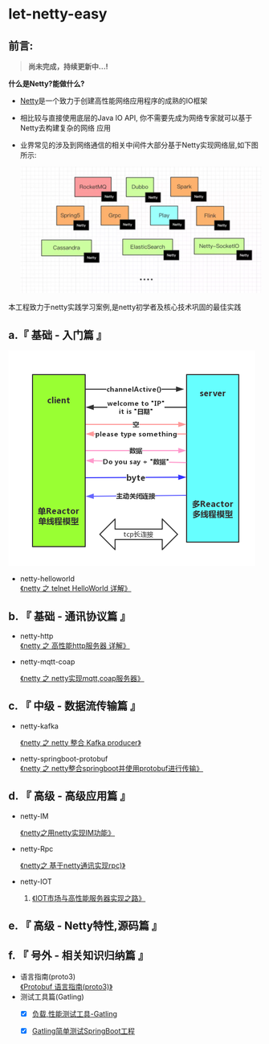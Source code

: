 # let-netty-easy

## 前言:

> **尚未完成，持续更新中...!**



**什么是Netty?能做什么?**

- [Netty](https://netty.io/)是一个致力于创建高性能网络应用程序的成熟的IO框架

- 相比较与直接使用底层的Java IO API, 你不需要先成为网络专家就可以基于Netty去构建复杂的网络
  应用

- 业界常⻅的涉及到网络通信的相关中间件大部分基于Netty实现网络层,如下图所示:

  ![中间件](pic/Middleware.jpg)

本工程致力于netty实践学习案例,是netty初学者及核心技术巩固的最佳实践



## a.『 基础 - 入门篇 』

![netty-helloworld](pic/netty-helloworld.png)

- netty-helloworld<br>
  [《netty 之 telnet HelloWorld 详解》](https://www.cnblogs.com/sanshengshui/p/9726306.html)<br>



## b. 『 基础 - 通讯协议篇 』

- netty-http<br>
  [《netty 之 高性能http服务器 详解》](https://www.cnblogs.com/sanshengshui/p/9774746.html)<br>
  
- netty-mqtt-coap

  [《netty 之 netty实现mqtt,coap服务器》](https://github.com/sanshengshui/netty-learning-example/tree/master/netty-mqtt-coap)<br>


## c. 『 中级 - 数据流传输篇 』

- netty-kafka

  [《netty 之 netty 整合 Kafka producer》](https://github.com/sanshengshui/netty-learning-example/tree/master/netty-kafka)<br>


- netty-springboot-protobuf<br>
  [《netty 之 netty整合springboot并使用protobuf进行传输》](https://www.cnblogs.com/sanshengshui/p/9741655.html)<br>

## d. 『 高级 - 高级应用篇 』

- netty-IM<br>

  [《netty之用netty实现IM功能》](https://github.com/sanshengshui/netty-learning-example/tree/master/netty-im)<br>

- netty-Rpc<br>

  [《netty之 基于netty通讯实现rpc)》](https://github.com/sanshengshui/netty-learning-example/tree/master/netty-rpc)<br>

- netty-IOT

  1. [《IOT市场与高性能服务器实现之路》](https://www.cnblogs.com/sanshengshui/p/9797352.html)


## e. 『 高级 - Netty特性,源码篇 』

## f. 『 号外 - 相关知识归纳篇 』
- 语言指南(proto3)<br>
  [《Protobuf 语言指南(proto3)》](https://www.cnblogs.com/sanshengshui/p/9739521.html)<br>
- 测试工具篇(Gatling)<br>
  - [x] [负载,性能测试工具-Gatling](https://www.cnblogs.com/sanshengshui/p/9747069.html)
  - [x] [Gatling简单测试SpringBoot工程](https://www.cnblogs.com/sanshengshui/p/9750478.html)

